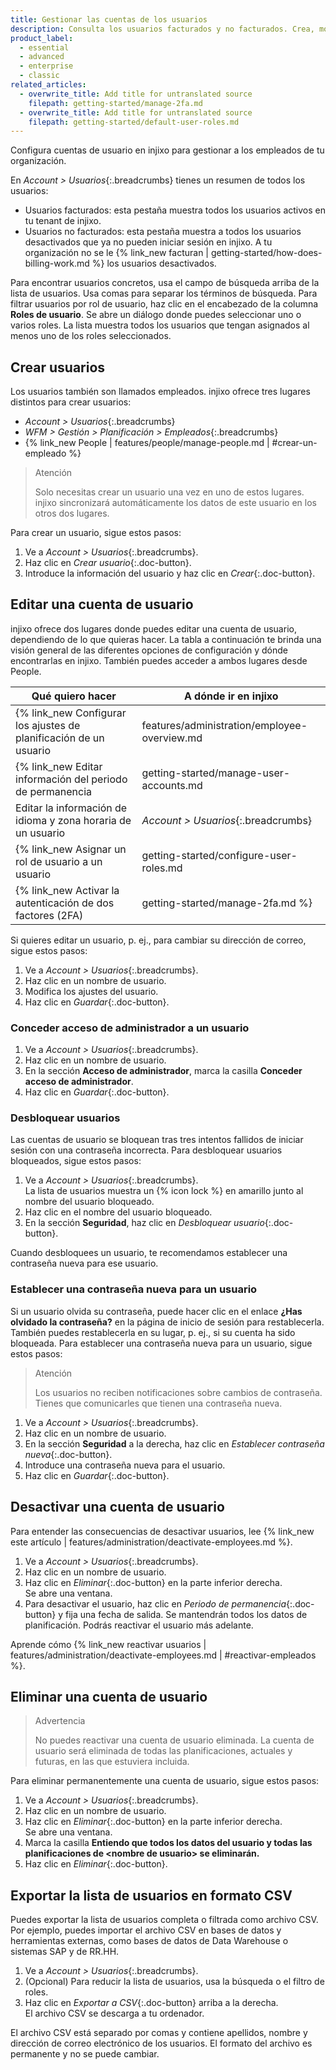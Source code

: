 ```yaml
---
title: Gestionar las cuentas de los usuarios
description: Consulta los usuarios facturados y no facturados. Crea, modifica y elimina usuarios. Gestiona el acceso de los usuarios con roles de usuario.
product_label:
  - essential
  - advanced
  - enterprise
  - classic
related_articles:
  - overwrite_title: Add title for untranslated source
    filepath: getting-started/manage-2fa.md
  - overwrite_title: Add title for untranslated source
    filepath: getting-started/default-user-roles.md
---
```


Configura cuentas de usuario en injixo para gestionar a los empleados de tu organización. 

En _Account > Usuarios_{:.breadcrumbs} tienes un resumen de todos los usuarios:
- Usuarios facturados: esta pestaña muestra todos los usuarios activos en tu tenant de injixo.
- Usuarios no facturados: esta pestaña muestra a todos los usuarios desactivados que ya no pueden iniciar sesión en injixo. A tu organización no se le {% link_new facturan | getting-started/how-does-billing-work.md %} los usuarios desactivados.

Para encontrar usuarios concretos, usa el campo de búsqueda arriba de la lista de usuarios. Usa comas para separar los términos de búsqueda.
Para filtrar usuarios por rol de usuario, haz clic en el encabezado de la columna **Roles de usuario**. Se abre un diálogo donde puedes seleccionar uno o varios roles. La lista muestra todos los usuarios que tengan asignados al menos uno de los roles seleccionados.

## Crear usuarios

Los usuarios también son llamados empleados. injixo ofrece tres lugares distintos para crear usuarios:
- _Account > Usuarios_{:.breadcrumbs}
- _WFM > Gestión > Planificación > Empleados_{:.breadcrumbs}
- {% link_new People | features/people/manage-people.md | #crear-un-empleado %}

> Atención
> 
> Solo necesitas crear un usuario una vez en uno de estos lugares. injixo sincronizará automáticamente los datos de este usuario en los otros dos lugares.

Para crear un usuario, sigue estos pasos:

1. Ve a _Account > Usuarios_{:.breadcrumbs}.
2. Haz clic en _Crear usuario_{:.doc-button}.
3. Introduce la información del usuario y haz clic en _Crear_{:.doc-button}.

## Editar una cuenta de usuario

injixo ofrece dos lugares donde puedes editar una cuenta de usuario, dependiendo de lo que quieras hacer. La tabla a continuación te brinda una visión general de las diferentes opciones de configuración y dónde encontrarlas en injixo. También puedes acceder a ambos lugares desde People.

| Qué quiero hacer                                          | A dónde ir en injixo                                                                             |
| -------------------------------------------------- | ------------------------------------------------------------------------------------- |
| {% link_new Configurar los ajustes de planificación de un usuario | features/administration/employee-overview.md | #panorámica-de-los-ajustes-de-empleado %} (p.&nbsp;ej., asignar actividades, añadir niveles de cualificación, definir disponibilidades) | _WFM > Gestión > Planificación > Empleados_{:.breadcrumbs} |
| {% link_new Editar información del periodo de permanencia | getting-started/manage-user-accounts.md | #desactivar-una-cuenta-de-usuario %} de un usuario       | _WFM > Gestión > Planificación > Empleados_{:.breadcrumbs} |   
| Editar la información de idioma y zona horaria de un usuario | _Account > Usuarios_{:.breadcrumbs} |
| {% link_new Asignar un rol de usuario a un usuario | getting-started/configure-user-roles.md | #asignar-roles-de-usuario-a-los-usuarios %} | _Account > Usuarios_{:.breadcrumbs} |
| {% link_new Activar la autenticación de dos factores (2FA) | getting-started/manage-2fa.md %}   | _Account > Usuarios_{:.breadcrumbs} |

Si quieres editar un usuario, p.&nbsp;ej., para cambiar su dirección de correo, sigue estos pasos:

1. Ve a _Account > Usuarios_{:.breadcrumbs}.
2. Haz clic en un nombre de usuario.
3. Modifica los ajustes del usuario.
4. Haz clic en _Guardar_{:.doc-button}.

### Conceder acceso de administrador a un usuario

1. Ve a _Account > Usuarios_{:.breadcrumbs}.
2. Haz clic en un nombre de usuario.
3. En la sección **Acceso de administrador**, marca la casilla **Conceder acceso de administrador**.
4. Haz clic en _Guardar_{:.doc-button}.

### Desbloquear usuarios

Las cuentas de usuario se bloquean tras tres intentos fallidos de iniciar sesión con una contraseña incorrecta. Para desbloquear usuarios bloqueados, sigue estos pasos:

1. Ve a _Account > Usuarios_{:.breadcrumbs}.<br>
La lista de usuarios muestra un {% icon lock %} en amarillo junto al nombre del usuario bloqueado.
2. Haz clic en el nombre del usuario bloqueado.
3. En la sección **Seguridad**, haz clic en _Desbloquear usuario_{:.doc-button}.

Cuando desbloquees un usuario, te recomendamos establecer una contraseña nueva para ese usuario. 

### Establecer una contraseña nueva para un usuario

Si un usuario olvida su contraseña, puede hacer clic en el enlace **¿Has olvidado la contraseña?** en la página de inicio de sesión para restablecerla. También puedes restablecerla en su lugar, p.&nbsp;ej., si su cuenta ha sido bloqueada.
Para establecer una contraseña nueva para un usuario, sigue estos pasos:

> Atención
>
> Los usuarios no reciben notificaciones sobre cambios de contraseña. Tienes que comunicarles que tienen una contraseña nueva.

1. Ve a _Account > Usuarios_{:.breadcrumbs}.
2. Haz clic en un nombre de usuario.
3. En la sección **Seguridad** a la derecha, haz clic en _Establecer contraseña nueva_{:.doc-button}.
4. Introduce una contraseña nueva para el usuario.
5. Haz clic en _Guardar_{:.doc-button}.

## Desactivar una cuenta de usuario

Para entender las consecuencias de desactivar usuarios, lee {% link_new este artículo | features/administration/deactivate-employees.md %}.

1. Ve a _Account > Usuarios_{:.breadcrumbs}.
2. Haz clic en un nombre de usuario.
3. Haz clic en _Eliminar_{:.doc-button} en la parte inferior derecha.  
   Se abre una ventana.
4. Para desactivar el usuario, haz clic en _Periodo de permanencia_{:.doc-button} y fija una fecha de salida. Se mantendrán todos los datos de planificación. Podrás reactivar el usuario más adelante.

Aprende cómo {% link_new reactivar usuarios | features/administration/deactivate-employees.md | #reactivar-empleados %}.

## Eliminar una cuenta de usuario

> Advertencia
>
> No puedes reactivar una cuenta de usuario eliminada. La cuenta de usuario será eliminada de todas las planificaciones, actuales y futuras, en las que estuviera incluida.

Para eliminar permanentemente una cuenta de usuario, sigue estos pasos:

1. Ve a _Account > Usuarios_{:.breadcrumbs}.
2. Haz clic en un nombre de usuario.
3. Haz clic en _Eliminar_{:.doc-button} en la parte inferior derecha.  
   Se abre una ventana.
4. Marca la casilla **Entiendo que todos los datos del usuario y todas las planificaciones de \<nombre de usuario\> se eliminarán.**
5. Haz clic en _Eliminar_{:.doc-button}. 

## Exportar la lista de usuarios en formato CSV

Puedes exportar la lista de usuarios completa o filtrada como archivo CSV. Por ejemplo, puedes importar el archivo CSV en bases de datos y herramientas externas, como bases de datos de Data Warehouse o sistemas SAP y de RR.HH.

1. Ve a _Account > Usuarios_{:.breadcrumbs}.
2. (Opcional) Para reducir la lista de usuarios, usa la búsqueda o el filtro de roles.
3. Haz clic en _Exportar a CSV_{:.doc-button} arriba a la derecha.  
   El archivo CSV se descarga a tu ordenador.

El archivo CSV está separado por comas y contiene apellidos, nombre y dirección de correo electrónico de los usuarios. El formato del archivo es permanente y no se puede cambiar.
